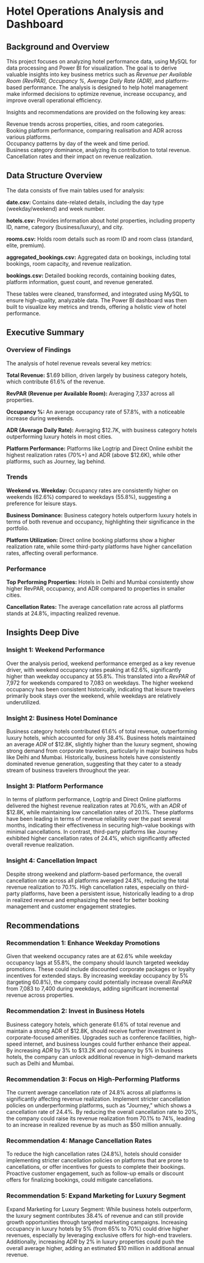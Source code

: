 # Hotel Operations Analysis and Dashboard
## Background and Overview
This project focuses on analyzing hotel performance data, using MySQL for data processing and Power BI for visualization. The goal is to derive valuable insights into key business metrics such as *Revenue per Available Room (RevPAR), Occupancy %, Average Daily Rate (ADR)*, and platform-based performance. The analysis is designed to help hotel management make informed decisions to optimize revenue, increase occupancy, and improve overall operational efficiency.

Insights and recommendations are provided on the following key areas:

Revenue trends across properties, cities, and room categories.  
Booking platform performance, comparing realisation and ADR across various platforms.  
Occupancy patterns by day of the week and time period.  
Business category dominance, analyzing its contribution to total revenue.  
Cancellation rates and their impact on revenue realization.  
## Data Structure Overview
The data consists of five main tables used for analysis:

**date.csv:** Contains date-related details, including the day type (weekday/weekend) and week number.

**hotels.csv:** Provides information about hotel properties, including property ID, name, category (business/luxury), and city.

**rooms.csv:** Holds room details such as room ID and room class (standard, elite, premium).

**aggregated_bookings.csv:** Aggregated data on bookings, including total bookings, room capacity, and revenue realization.

**bookings.csv:** Detailed booking records, containing booking dates, platform information, guest count, and revenue generated.

These tables were cleaned, transformed, and integrated using MySQL to ensure high-quality, analyzable data. The Power BI dashboard was then built to visualize key metrics and trends, offering a holistic view of hotel performance.

##  Executive Summary
### Overview of Findings
The analysis of hotel revenue reveals several key metrics:

**Total Revenue:** $1.69 billion, driven largely by business category hotels, which contribute 61.6% of the revenue.

**RevPAR (Revenue per Available Room):** Averaging 7,337 across all properties.

**Occupancy %:** An average occupancy rate of 57.8%, with a noticeable increase during weekends.

**ADR (Average Daily Rate):** Averaging $12.7K, with business category hotels outperforming luxury hotels in most cities.

**Platform Performance:** Platforms like Logtrip and Direct Online exhibit the highest realization rates (70%+) and ADR (above $12.6K), while other platforms, such as Journey, lag behind.

### Trends
**Weekend vs. Weekday:** Occupancy rates are consistently higher on weekends (62.6%) compared to weekdays (55.8%), suggesting a preference for leisure stays.

**Business Dominance:** Business category hotels outperform luxury hotels in terms of both revenue and occupancy, highlighting their significance in the portfolio.

**Platform Utilization:** Direct online booking platforms show a higher realization rate, while some third-party platforms have higher cancellation rates, affecting overall performance.

### Performance
**Top Performing Properties:** Hotels in Delhi and Mumbai consistently show higher RevPAR, occupancy, and ADR compared to properties in smaller cities.

**Cancellation Rates:** The average cancellation rate across all platforms stands at 24.8%, impacting realized revenue.
## Insights Deep Dive
### Insight 1: Weekend Performance
Over the analysis period, weekend performance emerged as a key revenue driver, with weekend occupancy rates peaking at 62.6%, significantly higher than weekday occupancy at 55.8%. This translated into a *RevPAR* of 7,972 for weekends compared to 7,083 on weekdays. The higher weekend occupancy has been consistent historically, indicating that leisure travelers primarily book stays over the weekend, while weekdays are relatively underutilized.
### Insight 2: Business Hotel Dominance
Business category hotels contributed 61.6% of total revenue, outperforming luxury hotels, which accounted for only 38.4%. Business hotels maintained an average *ADR* of $12.8K, slightly higher than the luxury segment, showing strong demand from corporate travelers, particularly in major business hubs like Delhi and Mumbai. Historically, business hotels have consistently dominated revenue generation, suggesting that they cater to a steady stream of business travelers throughout the year.
### Insight 3: Platform Performance
In terms of platform performance, Logtrip and Direct Online platforms delivered the highest revenue realization rates at 70.6%, with an *ADR* of $12.8K, while maintaining low cancellation rates of 20.1%. These platforms have been leading in terms of revenue reliability over the past several months, indicating their effectiveness in securing high-value bookings with minimal cancellations. In contrast, third-party platforms like Journey exhibited higher cancellation rates of 24.4%, which significantly affected overall revenue realization.
### Insight 4: Cancellation Impact
Despite strong weekend and platform-based performance, the overall cancellation rate across all platforms averaged 24.8%, reducing the total revenue realization to 70.1%. High cancellation rates, especially on third-party platforms, have been a persistent issue, historically leading to a drop in realized revenue and emphasizing the need for better booking management and customer engagement strategies.
## Recommendations
### Recommendation 1: Enhance Weekday Promotions
 Given that weekend occupancy rates are at 62.6% while weekday occupancy lags at 55.8%, the company should launch targeted weekday promotions. These could include discounted corporate packages or loyalty incentives for extended stays. By increasing weekday occupancy by 5% (targeting 60.8%), the company could potentially increase overall *RevPAR* from 7,083 to 7,400 during weekdays, adding significant incremental revenue across properties.
### Recommendation 2: Invest in Business Hotels
Business category hotels, which generate 61.6% of total revenue and maintain a strong ADR of $12.8K, should receive further investment in corporate-focused amenities. Upgrades such as conference facilities, high-speed internet, and business lounges could further enhance their appeal. By increasing *ADR* by 3% to $13.2K and occupancy by 5% in business hotels, the company can unlock additional revenue in high-demand markets such as Delhi and Mumbai.

### Recommendation 3: Focus on High-Performing Platforms
The current average cancellation rate of 24.8% across all platforms is significantly affecting revenue realization. Implement stricter cancellation policies on underperforming platforms, such as "Journey," which shows a cancellation rate of 24.4%. By reducing the overall cancellation rate to 20%, the company could raise its revenue realization from 70.1% to 74%, leading to an increase in realized revenue by as much as $50 million annually.

### Recommendation 4: Manage Cancellation Rates
To reduce the high cancellation rates (24.8%), hotels should consider implementing stricter cancellation policies on platforms that are prone to cancellations, or offer incentives for guests to complete their bookings. Proactive customer engagement, such as follow-up emails or discount offers for finalizing bookings, could mitigate cancellations. 

### Recommendation 5: Expand Marketing for Luxury Segment
Expand Marketing for Luxury Segment: While business hotels outperform, the luxury segment contributes 38.4% of revenue and can still provide growth opportunities through targeted marketing campaigns. Increasing occupancy in luxury hotels by 5% (from 65% to 70%) could drive higher revenues, especially by leveraging exclusive offers for high-end travelers. Additionally, increasing *ADR* by 2% in luxury properties could push the overall average higher, adding an estimated $10 million in additional annual revenue.

